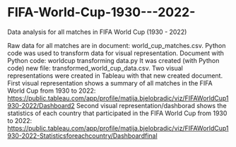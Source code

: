 # FIFA-World-Cup-1930---2022-
Data analysis for all matches in FIFA World Cup (1930 - 2022)

Raw data for all matches are in document: world_cup_matches.csv.
Python code was used to transform data for visual representation.
Document with Python code: worldcup transforming data.py
It was created (with Python code) new file: transformed_world_cup_data.csv.
Two visual representations were created in Tableau with that new created document.
First visual representation shows a summary of all matches in the FIFA World Cup from 1930 to 2022: 
https://public.tableau.com/app/profile/matija.bjelobradic/viz/FIFAWorldCup1930-2022/Dashboard2
Second visual representation/dashborad shows the statistics of each country that participated in the FIFA World Cup from 1930 to 2022:
https://public.tableau.com/app/profile/matija.bjelobradic/viz/FIFAWorldCup1930-2022-Statisticsforeachcountry/Dashboardfinal
